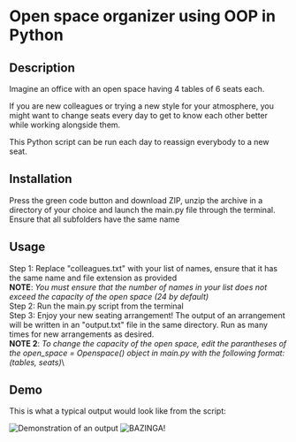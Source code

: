 # Open space organizer using OOP in Python


## Description
Imagine an office with an open space having 4 tables of 6 seats each.

If you are new colleagues or trying a new style for your atmosphere, you might want to change seats every day to get to know each other better while working alongside them.

This Python script can be run each day to reassign everybody to a new seat.

## Installation

Press the green code button and download ZIP, unzip the archive in a directory of your choice and launch the main.py file through the terminal. Ensure that all subfolders have the same name


## Usage

Step 1: Replace "colleagues.txt" with your list of names, ensure that it has the same name and file extension as provided\
**NOTE**: *You must ensure that the number of names in your list does not exceed the capacity of the open space (24 by default)*\
Step 2: Run the main.py script from the terminal\
Step 3: Enjoy your new seating arrangement! The output of an arrangement will be written in an "output.txt" file in the same directory. Run as many times for new arrangements as desired.\
**NOTE 2**: *To change the capacity of the open space, edit the parantheses of the open_space = Openspace() object in main.py with the following format: (tables, seats)*\


## Demo

This is what a typical output would look like from the script:

![Demonstration of an output](https://i.ibb.co/s9Kvg5g/demo-pic.png) ![BAZINGA!](https://uploads.dailydot.com/2023/11/charlie-day-meme.jpg?q=65&auto=format&w=2270&ar=2:1&fit=crop)